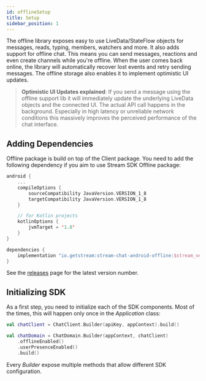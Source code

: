 ```yaml
---
id: offlineSetup
title: Setup
sidebar_position: 1
---
```


The offline library exposes easy to use LiveData/StateFlow objects for messages, reads, typing, members, watchers and more.
It also adds support for offline chat. This means you can send messages, reactions and even create channels while you're offline. When the user comes back online, the library will automatically recover lost events and retry sending messages.
The offline storage also enables it to implement optimistic UI updates.

> **Optimistic UI Updates explained**: If you send a message using the offline support lib it will immediately update the underlying LiveData objects and the connected UI. The actual API call happens in the background. Especially in high latency or unreliable network conditions this massively improves the perceived performance of the chat interface.

## Adding Dependencies

Offline package is build on top of the Client package. You need to add the following dependency if you aim to use Stream SDK Offline package:
```kotlin
android {
    ...
    compileOptions {
        sourceCompatibility JavaVersion.VERSION_1_8
        targetCompatibility JavaVersion.VERSION_1_8
    }

    // for Kotlin projects
    kotlinOptions {
        jvmTarget = '1.8'
    }
}

dependencies {
    implementation "io.getstream:stream-chat-android-offline:$stream_version"
}
```
See the [releases](https://github.com/GetStream/stream-chat-android/releases) page for the latest version number.

## Initializing SDK
As a first step, you need to initialize each of the SDK components. Most of the times, this will happen only once in the _Application_ class:
```kotlin
val chatClient = ChatClient.Builder(apiKey, appContext).build()

val chatDomain = ChatDomain.Builder(appContext, chatClient)
    .offlineEnabled()
    .userPresenceEnabled()
    .build()
```
Every _Builder_ expose multiple methods that allow different SDK configuration.
